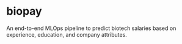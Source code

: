 # biopay
An end-to-end MLOps pipeline to predict biotech salaries based on experience, education, and company attributes.
